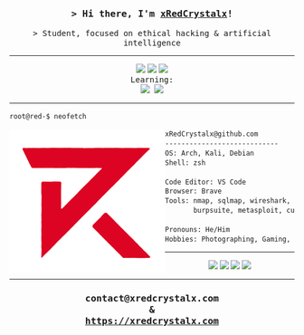 <!-- Title -->
<h3 align="center">
    <samp>&gt; Hi there, I'm <b><a target="_blank" href="https://github.com/xRedCrystalx/">xRedCrystalx</a></b>!</samp>
</h3>

<!--  Me, Myself & I -->
<p align="center">
    <samp>&gt; Student, focused on ethical hacking & artificial intelligence</samp>
</p>
<hr>

<!-- Programming languages -->
<div align="center">
    <img src="https://img.shields.io/badge/Python-FFD43B?style=for-the-badge&logo=python&logoColor=blue"/>
    <img src="https://img.shields.io/badge/Lua-2C2D72?style=for-the-badge&logo=lua&logoColor=white"/>
    <img src="https://img.shields.io/badge/Go-00ADD8?style=for-the-badge&logo=go&logoColor=white"/>
    <br><samp>Learning:<samp><br>
    <img src="https://img.shields.io/badge/C%23-239120?style=for-the-badge&logo=csharp&logoColor=white"/>
    <img src="https://img.shields.io/badge/Rust-black?style=for-the-badge&logo=rust&logoColor=#E57324"/>
</div>
<hr>

<!-- System -->
```zsh
root@red-$ neofetch
```
<img src="assets/logo.png" width="275" align="left"/>

```bash
xRedCrystalx@github.com
----------------------------
OS: Arch, Kali, Debian
Shell: zsh

Code Editor: VS Code
Browser: Brave
Tools: nmap, sqlmap, wireshark, hashcat
       burpsuite, metasploit, custom...

Pronouns: He/Him
Hobbies: Photographing, Gaming, Ethical Hacking
```
<hr>

<!-- Socials -->
<div align="center">
    <a href="https://github.com/xRedCrystalx"><img src="https://img.shields.io/badge/GitHub-100000?style=for-the-badge&logo=github&logoColor=white"></a>
    <a href="https://x.com/xRedCrystal"><img src="https://img.shields.io/badge/X-000000?style=for-the-badge&logo=x&logoColor=white"></a>
    <a href="https://discord.com/users/333588605748510721"><img src="https://img.shields.io/badge/Discord-5865F2?style=for-the-badge&logo=discord&logoColor=white"></a>
    <a href="https://www.youtube.com/channel/UCYQ7OuJL8ceDbKqBG_PWdgQ"><img src="https://img.shields.io/badge/YouTube-FF0000?style=for-the-badge&logo=youtube&logoColor=white"></a>
</div>
<hr>

<!-- Contact -->
<h3 align="center">
    <samp>contact@xredcrystalx.com</samp>
    <br><samp>&</samp><br>
    <a href="https://xredcrystalx.com"><samp>https://xredcrystalx.com</samp></a>
</h3>
